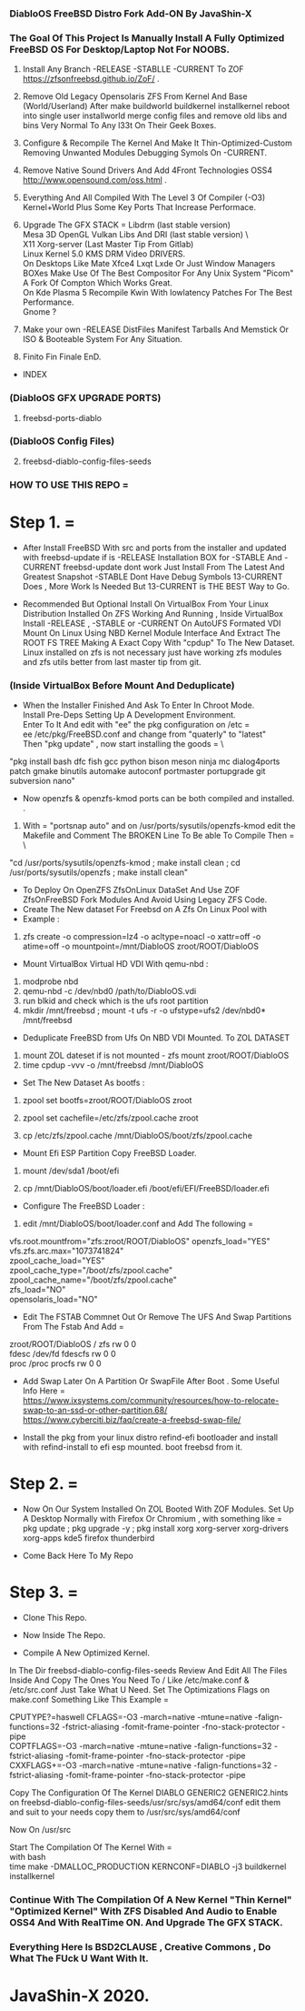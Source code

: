 ### DiabloOS FreeBSD Distro Fork Add-ON By JavaShin-X ###
### The Goal Of This Project Is Manually Install A Fully Optimized FreeBSD OS For Desktop/Laptop Not For NOOBS.

1. Install Any Branch -RELEASE -STABLLE -CURRENT To ZOF https://zfsonfreebsd.github.io/ZoF/ .

2. Remove Old Legacy Opensolaris ZFS From Kernel And Base (World/Userland) After make buildworld buildkernel installkernel reboot into single user installworld merge config files and remove old libs and bins Very Normal To Any l33t On Their Geek Boxes.

3. Configure & Recompile The Kernel And Make It Thin-Optimized-Custom Removing Unwanted Modules Debugging Symols On -CURRENT. 

4. Remove Native Sound Drivers And Add 4Front Technologies OSS4 http://www.opensound.com/oss.html .

5. Everything And All Compiled With The Level 3 Of Compiler (-O3) Kernel+World Plus Some Key Ports That Increase Performace. 

6. Upgrade The GFX STACK =
Libdrm (last stable version) \
Mesa 3D OpenGL Vulkan Libs And DRI (last stable version) \  
X11 Xorg-server (Last Master Tip From Gitlab) \
Linux Kernel 5.0 KMS DRM Video DRIVERS. \
On Desktops Like Mate Xfce4 Lxqt Lxde Or Just Window Managers BOXes Make Use Of The Best Compositor For Any Unix System "Picom" A Fork Of Compton Which Works Great. \
On Kde Plasma 5 Recompile Kwin With lowlatency Patches For The Best Performance. \
Gnome ?

7. Make your own -RELEASE DistFiles Manifest Tarballs And Memstick Or ISO & Booteable System For Any Situation.

8. Finito Fin Finale EnD.

* INDEX

### (DiabloOS GFX UPGRADE PORTS) ###

1. freebsd-ports-diablo

### (DiabloOS Config Files) ###

2. freebsd-diablo-config-files-seeds

### HOW TO USE THIS REPO = ###

# Step 1. =

- After Install FreeBSD With src and ports from the installer and updated with freebsd-update if is -RELEASE Installation BOX for -STABLE And -CURRENT freebsd-update dont work Just Install From The Latest And Greatest Snapshot -STABLE Dont Have Debug Symbols 13-CURRENT Does , More Work Is Needed But 13-CURRENT is THE BEST Way to Go.  

* Recommended But Optional Install On VirtualBox From Your Linux Distribution Installed On ZFS Working And Running , Inside VirtualBox Install -RELEASE , -STABLE or -CURRENT On AutoUFS Formated VDI Mount On Linux Using NBD Kernel Module Interface And Extract The ROOT FS TREE Making A Exact Copy With "cpdup" To The New Dataset.
Linux installed on zfs is not necessary just have working zfs modules and zfs utils better from last master tip from git.

### (Inside VirtualBox Before Mount And Deduplicate)
- When the Installer Finished And Ask To Enter In Chroot Mode. \
Install Pre-Deps Setting Up A Development Environment. \
Enter To It And edit with "ee" the pkg configuration on /etc =  \
ee /etc/pkg/FreeBSD.conf and change from "quaterly" to "latest"  \
Then "pkg update" , now start installing the goods = \

"pkg install bash dfc fish gcc python bison meson ninja mc dialog4ports patch gmake binutils automake autoconf portmaster portupgrade git subversion nano" 

- Now openzfs & openzfs-kmod ports can be both compiled and installed. .
1. With = "portsnap auto" and on /usr/ports/sysutils/openzfs-kmod edit the Makefile and Comment The BROKEN Line To Be able To Compile Then = \

"cd /usr/ports/sysutils/openzfs-kmod ; make install clean ; cd /usr/ports/sysutils/openzfs ; make install clean"


- To Deploy On OpenZFS ZfsOnLinux DataSet And Use ZOF ZfsOnFreeBSD Fork Modules And Avoid Using Legacy ZFS Code.
- Create The New dataset For Freebsd on A Zfs On Linux Pool with 
- Example : 

1. zfs create -o compression=lz4 -o acltype=noacl -o xattr=off -o atime=off -o mountpoint=/mnt/DiabloOS zroot/ROOT/DiabloOS

- Mount VirtualBox Virtual HD VDI With qemu-nbd :
1. modprobe nbd
2. qemu-nbd -c /dev/nbd0 /path/to/DiabloOS.vdi
3. run blkid and check which is the ufs root partition
4. mkdir /mnt/freebsd ; mount -t ufs -r -o ufstype=ufs2 /dev/nbd0* /mnt/freebsd

- Deduplicate FreeBSD from Ufs On NBD VDI Mounted. To ZOL DATASET
1. mount ZOL dateset if is not mounted - zfs mount zroot/ROOT/DiabloOS
2. time cpdup -vvv -o /mnt/freebsd /mnt/DiabloOS 

- Set The New Dataset As bootfs :

1. zpool set bootfs=zroot/ROOT/DiabloOS zroot

2. zpool set cachefile=/etc/zfs/zpool.cache zroot

3. cp /etc/zfs/zpool.cache /mnt/DiabloOS/boot/zfs/zpool.cache

- Mount Efi ESP Partition Copy FreeBSD Loader.

1. mount /dev/sda1 /boot/efi 

2. cp /mnt/DiabloOS/boot/loader.efi /boot/efi/EFI/FreeBSD/loader.efi

- Configure The FreeBSD Loader :
1. edit /mnt/DiabloOS/boot/loader.conf and Add The following = 

vfs.root.mountfrom="zfs:zroot/ROOT/DiabloOS"
openzfs_load="YES" \
vfs.zfs.arc.max="1073741824" \
zpool_cache_load="YES" \
zpool_cache_type="/boot/zfs/zpool.cache" \
zpool_cache_name="/boot/zfs/zpool.cache" \
zfs_load="NO" \
opensolaris_load="NO"

- Edit The FSTAB
Commnet Out Or Remove The UFS And Swap Partitions From The Fstab And Add =

zroot/ROOT/DiabloOS  /               zfs             rw	    0       0 \
fdesc                /dev/fd         fdescfs         rw     0       0 \
proc                 /proc           procfs          rw     0       0 

- Add Swap Later On A Partition Or SwapFile After Boot . Some Useful Info Here = \
https://www.ixsystems.com/community/resources/how-to-relocate-swap-to-an-ssd-or-other-partition.68/ \
https://www.cyberciti.biz/faq/create-a-freebsd-swap-file/

- Install the pkg from your linux distro refind-efi bootloader and install with refind-install to efi esp mounted. boot freebsd from it.

# Step 2. =
- Now On Our System Installed On ZOL Booted With ZOF Modules.
Set Up A Desktop Normally with Firefox Or Chromium , with something like = pkg update ; pkg upgrade -y ; pkg install xorg xorg-server xorg-drivers xorg-apps kde5 firefox thunderbird  

- Come Back Here To My Repo 

# Step 3. = 

- Clone This Repo. 
- Now Inside The Repo. 

- Compile A New Optimized Kernel.

In The Dir freebsd-diablo-config-files-seeds Review And Edit All The Files Inside And Copy The Ones You Need To /
Like /etc/make.conf & /etc/src.conf Just Take What U Need.
Set The Optimizations Flags on make.conf Something Like This Example =

CPUTYPE?=haswell
CFLAGS=-O3 -march=native -mtune=native -falign-functions=32 -fstrict-aliasing -fomit-frame-pointer -fno-stack-protector -pipe \
COPTFLAGS=-O3 -march=native -mtune=native -falign-functions=32 -fstrict-aliasing -fomit-frame-pointer -fno-stack-protector -pipe \
CXXFLAGS+=-O3 -march=native -mtune=native -falign-functions=32 -fstrict-aliasing -fomit-frame-pointer -fno-stack-protector -pipe 

Copy The Configuration Of The Kernel DIABLO GENERIC2 GENERIC2.hints on 
freebsd-diablo-config-files-seeds/usr/src/sys/amd64/conf edit them and suit to your needs copy them to 
/usr/src/sys/amd64/conf

Now On /usr/src

Start The Compilation Of The Kernel With = \
with bash \
time make -DMALLOC_PRODUCTION KERNCONF=DIABLO -j3 buildkernel installkernel










### Continue With The Compilation Of A New Kernel "Thin Kernel" "Optimized Kernel" With ZFS Disabled And Audio to Enable OSS4 And With RealTime ON. And Upgrade The GFX STACK.

### Everything Here Is BSD2CLAUSE , Creative Commons , Do What The FUck U Want With It.

# JavaShin-X 2020.





